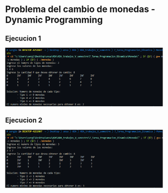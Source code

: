 # Problema del cambio de monedas - Dynamic Programming

## Ejecucion 1

![Ruta de la imagen](ejecucion1.png)

## Ejecucion 2

![Ruta de la imagen](ejecucion2.png)